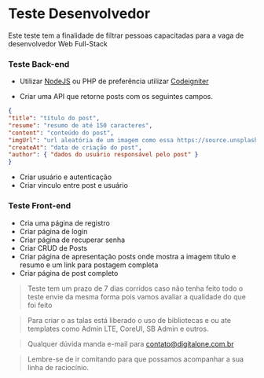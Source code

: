 
# Teste Desenvolvedor

Este teste tem a finalidade de filtrar pessoas capacitadas para a vaga de desenvolvedor Web Full-Stack

### Teste Back-end

* Utilizar [NodeJS](https://nodejs.org/) ou PHP de preferência utilizar [Codeigniter](https://codeigniter.com/)

* Criar uma API que retorne posts com os seguintes campos.
 
 ```JSON
 {
 "title": "título do post",
 "resume": "resumo de até 150 caracteres",
"content": "conteúdo do post",
 "imgUrl": "url aleatória de um imagem como essa https://source.unsplash.com/640x640/?trees",
 "createAt": "data de criação do post",
 "author": { "dados do usuário responsável pelo post" }
 }
 ```
* Criar usuário e autenticação
* Criar vinculo entre post e usuário

### Teste Front-end

* Cria uma página de registro
* Criar página de login
* Criar página de recuperar senha
* Criar CRUD de Posts
* Criar página de apresentação posts onde mostra a imagem título e resumo e um link para postagem completa
* Criar página de post completo

> Teste tem um prazo de 7 dias corridos  caso não tenha feito todo o teste envie da mesma forma pois vamos avaliar a qualidade do que foi feito

> Para criar o as talas está liberado o uso de bibliotecas e ou ate templates como Admin LTE, CoreUI, SB Admin e outros.

> Qualquer dúvida manda e-mail para contato@digitalone.com.br

> Lembre-se de ir comitando para que possamos acompanhar a sua linha de raciocínio. 
